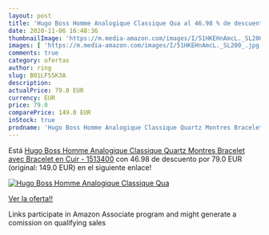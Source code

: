 ```yaml
---
layout: post
title: 'Hugo Boss Homme Analogique Classique Qua al 46.98 % de descuento'
date: 2020-11-06 16:48:36
thumbnailImage: 'https://m.media-amazon.com/images/I/51HKEHnAmcL._SL200_.jpg'
images: [ 'https://m.media-amazon.com/images/I/51HKEHnAmcL._SL200_.jpg' ]
comments: true
category: ofertas
author: ring
slug: B01LF55K3A
description:
actualPrice: 79.0 EUR
currency: EUR
price: 79.0
comparePrice: 149.0 EUR
inStock: true
prodname: 'Hugo Boss Homme Analogique Classique Quartz Montres Bracelet avec Bracelet en Cuir - 1513400'
---
```


Está [Hugo Boss Homme Analogique Classique Quartz Montres Bracelet avec Bracelet en Cuir - 1513400](https://www.amazon.fr/dp/B01LF55K3A/?tag=tolees0d-21) con 46.98 de descuento por 79.0 EUR (original: 149.0 EUR) en el siguiente enlace!

[![Hugo Boss Homme Analogique Classique Qua](https://m.media-amazon.com/images/I/51HKEHnAmcL._SL200_.jpg)](https://www.amazon.fr/dp/B01LF55K3A/?tag=tolees0d-21)

[Ver la oferta!!](https://www.amazon.fr/dp/B01LF55K3A/?tag=tolees0d-21)

Links participate in Amazon Associate program and might generate a comission on qualifying sales



